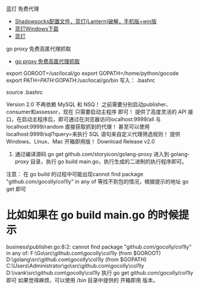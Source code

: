 蓝灯 免费代理

- [Shadowsocks配置文件，蓝灯(Lantern)破解，手机版+win版](https://github.com/ntkernel/lantern)
- [蓝灯Windows下载](https://github.com/getlantern/download)
- [蓝灯](https://getlantern.org/zh_CN/)

go proxy 免费高匿代理抓取
- [go proxy 免费高匿代理抓取](https://studygolang.com/topics/6078)

export GOROOT=/usr/local/go
export GOPATH=/home/python/gocode
export PATH=$PATH:$GOPATH:/usr/local/go/bin
写入： .bashrc 

source .bashrc 


Version 2.0
不再依赖 MySQL 和 NSQ！
之前需要分别启动publisher、consumer和assessor，现在 只需要启动主程序 即可！
提供了高度灵活的 API 接口，在启动主程序后，即可通过在浏览器访问localhost:9999/all 与 localhost:9999/random 直接获取抓到的代理！
甚至可以使用 localhost:9999/sql?query=来执行 SQL 语句来自定义代理筛选规则！
提供 Windows、Linux、Mac 开箱即用版！ Download Release v2.0

1. 通过编译源码
go get github.com/storyicon/golang-proxy
进入到 golang-proxy 目录，执行 go build main.go，执行生成的二进制的执行程序即可。

注意： 在 go build 的过程中可能出现cannot find package "github.com/gocolly/col1ly" in any of 等找不到包的情况，根据提示的地址 go get 即可

# 比如如果在 go build main.go 的时候提示
business\publisher.go:8:2: cannot find package "github.com/gocolly/col1ly" in any of:
        F:\Go\src\github.com\gocolly\col1ly (from $GOROOT)
        D:\golang\src\github.com\gocolly\col1ly (from $GOPATH)
        C:\Users\Administrator\go\src\github.com\gocolly\col1ly
        D:\ivank\src\github.com\gocolly\col1ly
执行 go get github.com/gocolly/col1ly 即可
如果觉得麻烦，可以使用 /bin 目录中提供的 开箱即用 版本。

